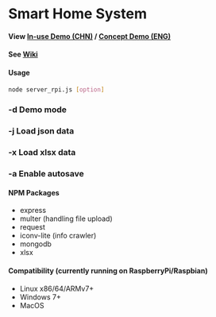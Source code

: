 # Smart Home System
#### View [In-use Demo (CHN)](http://www.jcbreath.net:8801) / [Concept Demo (ENG)](http://www.jcbreath.net/webapp) 
#### See [Wiki](https://github.com/JCBreath/SmartHome/wiki)

#### Usage
```sh
node server_rpi.js [option]
```
### -d Demo mode
### -j Load json data
### -x Load xlsx data
### -a Enable autosave

#### NPM Packages
* express
* multer (handling file upload)
* request
* iconv-lite (info crawler)
* mongodb
* xlsx

#### Compatibility (currently running on RaspberryPi/Raspbian)
* Linux x86/64/ARMv7+
* Windows 7+
* MacOS
